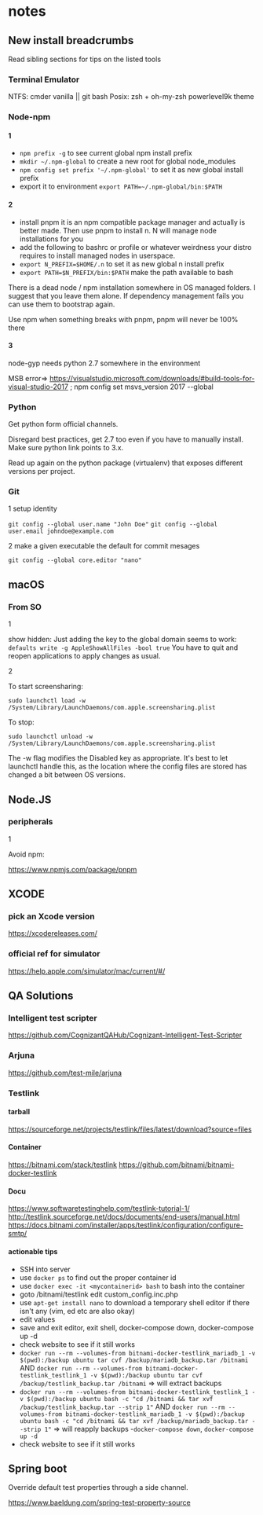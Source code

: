 # notes

## New install breadcrumbs

Read sibling sections for tips on the listed tools

### Terminal Emulator

NTFS: cmder vanilla || git bash
Posix: zsh + oh-my-zsh powerlevel9k theme

### Node-npm
#### 1
 - `npm prefix -g` to see current global npm install prefix
 - `mkdir ~/.npm-global` to create a new root for global node_modules
 - `npm config set prefix '~/.npm-global'` to set it as new global install prefix
 - export it to environment `export PATH=~/.npm-global/bin:$PATH`
 #### 2
 - install pnpm it is an npm compatible package manager and actually is better made. Then use pnpm to install n. N will manage node installations for you
 - add the following to bashrc or profile or whatever weirdness your distro requires to install managed nodes in userspace.
 - `export N_PREFIX=$HOME/.n` to set it as new global n install prefix
 - `export PATH=$N_PREFIX/bin:$PATH` make the path available to bash

There is a dead node / npm installation somewhere in OS managed folders. I suggest that you leave them alone. If dependency management fails you can use them to bootstrap again.

Use npm when something breaks with pnpm, pnpm will never be 100% there

#### 3
node-gyp needs python 2.7 somewhere in the environment

MSB error=>  https://visualstudio.microsoft.com/downloads/#build-tools-for-visual-studio-2017 ; npm config set msvs_version 2017 --global

### Python

Get python form official channels.

Disregard best practices, get 2.7 too even if you have to manually install. Make sure python link points to 3.x.

Read up again on the python package (virtualenv) that exposes different versions per project.

### Git
1 setup identity

`git config --global user.name "John Doe"`
`git config --global user.email johndoe@example.com`

2 make a given executable the default for commit mesages

`git config --global core.editor "nano"`

## macOS

### From SO

1

show hidden: Just adding the key to the global domain seems to work:
`defaults write -g AppleShowAllFiles -bool true`
You have to quit and reopen applications to apply changes as usual.

2

To start screensharing:

`sudo launchctl load -w /System/Library/LaunchDaemons/com.apple.screensharing.plist`

To stop:

`sudo launchctl unload -w /System/Library/LaunchDaemons/com.apple.screensharing.plist`

The -w flag modifies the Disabled key as appropriate. It's best to let launchctl handle this, as the location where the config files are stored has changed a bit between OS versions.


## Node.JS

### peripherals

1

Avoid npm:

https://www.npmjs.com/package/pnpm

## XCODE

### pick an Xcode version
https://xcodereleases.com/

### official ref for simulator
https://help.apple.com/simulator/mac/current/#/


## QA Solutions

### Intelligent test scripter
https://github.com/CognizantQAHub/Cognizant-Intelligent-Test-Scripter

### Arjuna
https://github.com/test-mile/arjuna

### Testlink

#### tarball
https://sourceforge.net/projects/testlink/files/latest/download?source=files
#### Container
https://bitnami.com/stack/testlink
https://github.com/bitnami/bitnami-docker-testlink
#### Docu
https://www.softwaretestinghelp.com/testlink-tutorial-1/
http://testlink.sourceforge.net/docs/documents/end-users/manual.html
https://docs.bitnami.com/installer/apps/testlink/configuration/configure-smtp/
#### actionable tips
- SSH into server
- use `docker ps` to find out the proper container id
- use `docker exec -it <mycontainerid> bash` to bash into the container
- goto /bitnami/testlink edit custom_config.inc.php
- use `apt-get install nano` to download a temporary shell editor if there isn't any (vim, ed etc are also okay)
- edit values
- save and exit editor, exit shell, docker-compose down, docker-compose up -d
- check website to see if it still works
- ```docker run --rm --volumes-from bitnami-docker-testlink_mariadb_1 -v $(pwd):/backup ubuntu tar cvf /backup/mariadb_backup.tar /bitnami``` AND ```docker run --rm --volumes-from bitnami-docker-testlink_testlink_1 -v $(pwd):/backup ubuntu tar cvf /backup/testlink_backup.tar /bitnami``` => will extract backups
- ```docker run --rm --volumes-from bitnami-docker-testlink_testlink_1 -v $(pwd):/backup ubuntu bash -c "cd /bitnami && tar xvf /backup/testlink_backup.tar --strip 1"``` AND ```docker run --rm --volumes-from bitnami-docker-testlink_mariadb_1 -v $(pwd):/backup ubuntu bash -c "cd /bitnami && tar xvf /backup/mariadb_backup.tar --strip 1"``` => will reapply backups
-`docker-compose down`, `docker-compose up -d`
- check website to see if it still works

## Spring boot

Override default test properties through a side channel.

https://www.baeldung.com/spring-test-property-source

